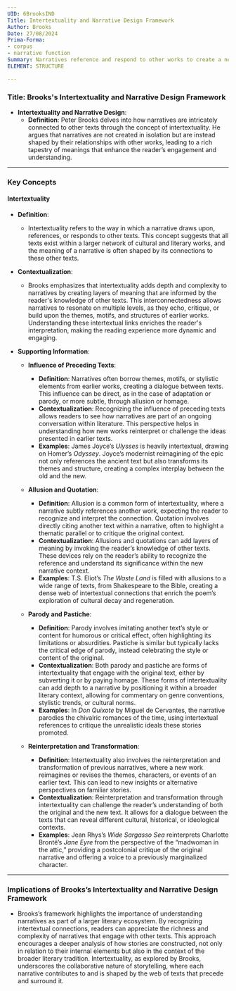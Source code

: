 ```yaml
---
UID: 6BrooksIND
Title: Intertextuality and Narrative Design Framework
Author: Brooks
Date: 27/08/2024
Prima-Forma:
- corpus
- narrative function
Summary: Narratives reference and respond to other works to create a network of meaning that influence reader's understanding of the plot.
ELEMENT: STRUCTURE

---
```

### Title: **Brooks's Intertextuality and Narrative Design Framework**

- **Intertextuality and Narrative Design**:
  - **Definition**: Peter Brooks delves into how narratives are intricately connected to other texts through the concept of intertextuality. He argues that narratives are not created in isolation but are instead shaped by their relationships with other works, leading to a rich tapestry of meanings that enhance the reader’s engagement and understanding.

---

### **Key Concepts**

#### **Intertextuality**

- **Definition**:
  - Intertextuality refers to the way in which a narrative draws upon, references, or responds to other texts. This concept suggests that all texts exist within a larger network of cultural and literary works, and the meaning of a narrative is often shaped by its connections to these other texts.

- **Contextualization**:
  - Brooks emphasizes that intertextuality adds depth and complexity to narratives by creating layers of meaning that are informed by the reader's knowledge of other texts. This interconnectedness allows narratives to resonate on multiple levels, as they echo, critique, or build upon the themes, motifs, and structures of earlier works. Understanding these intertextual links enriches the reader's interpretation, making the reading experience more dynamic and engaging.

- **Supporting Information**:
  - **Influence of Preceding Texts**:
    - **Definition**: Narratives often borrow themes, motifs, or stylistic elements from earlier works, creating a dialogue between texts. This influence can be direct, as in the case of adaptation or parody, or more subtle, through allusion or homage.
    - **Contextualization**: Recognizing the influence of preceding texts allows readers to see how narratives are part of an ongoing conversation within literature. This perspective helps in understanding how new works reinterpret or challenge the ideas presented in earlier texts.
    - **Examples**: James Joyce’s *Ulysses* is heavily intertextual, drawing on Homer’s *Odyssey*. Joyce’s modernist reimagining of the epic not only references the ancient text but also transforms its themes and structure, creating a complex interplay between the old and the new.

  - **Allusion and Quotation**:
    - **Definition**: Allusion is a common form of intertextuality, where a narrative subtly references another work, expecting the reader to recognize and interpret the connection. Quotation involves directly citing another text within a narrative, often to highlight a thematic parallel or to critique the original context.
    - **Contextualization**: Allusions and quotations can add layers of meaning by invoking the reader’s knowledge of other texts. These devices rely on the reader’s ability to recognize the reference and understand its significance within the new narrative context.
    - **Examples**: T.S. Eliot’s *The Waste Land* is filled with allusions to a wide range of texts, from Shakespeare to the Bible, creating a dense web of intertextual connections that enrich the poem’s exploration of cultural decay and regeneration.

  - **Parody and Pastiche**:
    - **Definition**: Parody involves imitating another text’s style or content for humorous or critical effect, often highlighting its limitations or absurdities. Pastiche is similar but typically lacks the critical edge of parody, instead celebrating the style or content of the original.
    - **Contextualization**: Both parody and pastiche are forms of intertextuality that engage with the original text, either by subverting it or by paying homage. These forms of intertextuality can add depth to a narrative by positioning it within a broader literary context, allowing for commentary on genre conventions, stylistic trends, or cultural norms.
    - **Examples**: In *Don Quixote* by Miguel de Cervantes, the narrative parodies the chivalric romances of the time, using intertextual references to critique the unrealistic ideals these stories promoted.

  - **Reinterpretation and Transformation**:
    - **Definition**: Intertextuality also involves the reinterpretation and transformation of previous narratives, where a new work reimagines or revises the themes, characters, or events of an earlier text. This can lead to new insights or alternative perspectives on familiar stories.
    - **Contextualization**: Reinterpretation and transformation through intertextuality can challenge the reader’s understanding of both the original and the new text. It allows for a dialogue between the texts that can reveal different cultural, historical, or ideological contexts.
    - **Examples**: Jean Rhys’s *Wide Sargasso Sea* reinterprets Charlotte Brontë’s *Jane Eyre* from the perspective of the “madwoman in the attic,” providing a postcolonial critique of the original narrative and offering a voice to a previously marginalized character.

---

### **Implications of Brooks’s Intertextuality and Narrative Design Framework**

- Brooks’s framework highlights the importance of understanding narratives as part of a larger literary ecosystem. By recognizing intertextual connections, readers can appreciate the richness and complexity of narratives that engage with other texts. This approach encourages a deeper analysis of how stories are constructed, not only in relation to their internal elements but also in the context of the broader literary tradition. Intertextuality, as explored by Brooks, underscores the collaborative nature of storytelling, where each narrative contributes to and is shaped by the web of texts that precede and surround it.